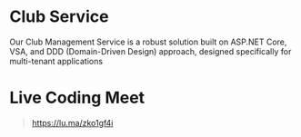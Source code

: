 # Club Service
Our Club Management Service is a robust solution built on ASP.NET Core, VSA, and DDD (Domain-Driven Design) approach, designed specifically for multi-tenant applications

# Live Coding Meet
> https://lu.ma/zko1gf4i
